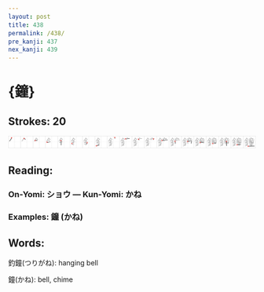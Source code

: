 ```yaml
---
layout: post
title: 438
permalink: /438/
pre_kanji: 437
nex_kanji: 439
---
```


# {鐘}

## Strokes: 20

<div class="stroke"><img src="../images/E99098.png" /></div>

## Reading:

### On-Yomi: ショウ &mdash; Kun-Yomi: かね

### Examples: 鐘 (かね)

## Words:

釣鐘(つりがね): hanging bell

鐘(かね): bell, chime
